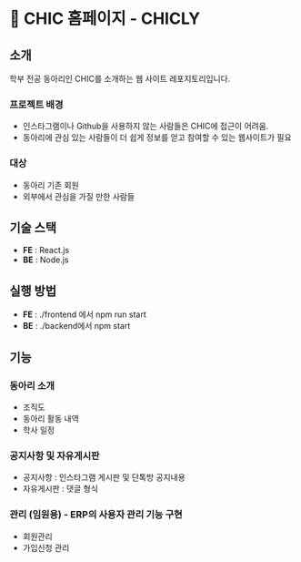 # 🏫 CHIC 홈페이지 - CHICLY

## 소개
학부 전공 동아리인 CHIC를 소개하는 웹 사이트 레포지토리입니다.  
### 프로젝트 배경 
- 인스타그램이나 Github을 사용하지 않는 사람들은 CHIC에 접근이 어려움.
- 동아리에 관심 있는 사람들이 더 쉽게 정보를 얻고 참여할 수 있는 웹사이트가 필요
### 대상
- 동아리 기존 회원
- 외부에서 관심을 가질 만한 사람들


## 기술 스택
- **FE** : React.js
- **BE** : Node.js

## 실행 방법
- **FE** : ./frontend 에서 npm run start
- **BE** : ./backend에서 npm start


## 기능
### 동아리 소개
- 조직도
- 동아리 활동 내역
- 학사 일정
### 공지사항 및 자유게시판
- 공지사항 : 인스타그램 게시판 및 단톡방 공지내용
- 자유게시판 : 댓글 형식
### 관리 (임원용) - ERP의 사용자 관리 기능 구현
- 회원관리
- 가입신청 관리

